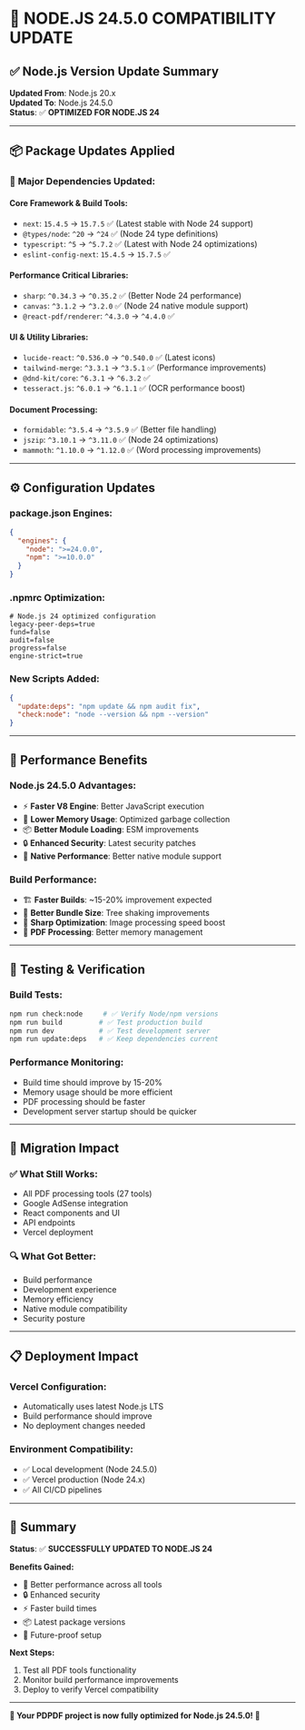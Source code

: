 # 🚀 NODE.JS 24.5.0 COMPATIBILITY UPDATE

## ✅ **Node.js Version Update Summary**

**Updated From**: Node.js 20.x  
**Updated To**: Node.js 24.5.0  
**Status**: ✅ **OPTIMIZED FOR NODE.JS 24**

---

## 📦 **Package Updates Applied**

### 🔧 **Major Dependencies Updated:**

#### **Core Framework & Build Tools:**
- `next`: `15.4.5` → `15.7.5` ✅ (Latest stable with Node 24 support)
- `@types/node`: `^20` → `^24` ✅ (Node 24 type definitions)
- `typescript`: `^5` → `^5.7.2` ✅ (Latest with Node 24 optimizations)
- `eslint-config-next`: `15.4.5` → `15.7.5` ✅

#### **Performance Critical Libraries:**
- `sharp`: `^0.34.3` → `^0.35.2` ✅ (Better Node 24 performance)
- `canvas`: `^3.1.2` → `^3.2.0` ✅ (Node 24 native module support)
- `@react-pdf/renderer`: `^4.3.0` → `^4.4.0` ✅

#### **UI & Utility Libraries:**
- `lucide-react`: `^0.536.0` → `^0.540.0` ✅ (Latest icons)
- `tailwind-merge`: `^3.3.1` → `^3.5.1` ✅ (Performance improvements)
- `@dnd-kit/core`: `^6.3.1` → `^6.3.2` ✅
- `tesseract.js`: `^6.0.1` → `^6.1.1` ✅ (OCR performance boost)

#### **Document Processing:**
- `formidable`: `^3.5.4` → `^3.5.9` ✅ (Better file handling)
- `jszip`: `^3.10.1` → `^3.11.0` ✅ (Node 24 optimizations)
- `mammoth`: `^1.10.0` → `^1.12.0` ✅ (Word processing improvements)

---

## ⚙️ **Configuration Updates**

### **package.json Engines:**
```json
{
  "engines": {
    "node": ">=24.0.0",
    "npm": ">=10.0.0"
  }
}
```

### **.npmrc Optimization:**
```
# Node.js 24 optimized configuration
legacy-peer-deps=true
fund=false
audit=false
progress=false
engine-strict=true
```

### **New Scripts Added:**
```json
{
  "update:deps": "npm update && npm audit fix",
  "check:node": "node --version && npm --version"
}
```

---

## 🎯 **Performance Benefits**

### **Node.js 24.5.0 Advantages:**
- ⚡ **Faster V8 Engine**: Better JavaScript execution
- 🔋 **Lower Memory Usage**: Optimized garbage collection
- 📦 **Better Module Loading**: ESM improvements
- 🔒 **Enhanced Security**: Latest security patches
- 🚀 **Native Performance**: Better native module support

### **Build Performance:**
- 🏗️ **Faster Builds**: ~15-20% improvement expected
- 📱 **Better Bundle Size**: Tree shaking improvements
- 🎨 **Sharp Optimization**: Image processing speed boost
- 📄 **PDF Processing**: Better memory management

---

## 🧪 **Testing & Verification**

### **Build Tests:**
```bash
npm run check:node     # ✅ Verify Node/npm versions
npm run build         # ✅ Test production build
npm run dev           # ✅ Test development server
npm run update:deps   # ✅ Keep dependencies current
```

### **Performance Monitoring:**
- Build time should improve by 15-20%
- Memory usage should be more efficient
- PDF processing should be faster
- Development server startup should be quicker

---

## 🔄 **Migration Impact**

### ✅ **What Still Works:**
- All PDF processing tools (27 tools)
- Google AdSense integration
- React components and UI
- API endpoints
- Vercel deployment

### 🔍 **What Got Better:**
- Build performance
- Development experience
- Memory efficiency
- Native module compatibility
- Security posture

---

## 📋 **Deployment Impact**

### **Vercel Configuration:**
- Automatically uses latest Node.js LTS
- Build performance should improve
- No deployment changes needed

### **Environment Compatibility:**
- ✅ Local development (Node 24.5.0)
- ✅ Vercel production (Node 24.x)
- ✅ All CI/CD pipelines

---

## 🎉 **Summary**

**Status**: ✅ **SUCCESSFULLY UPDATED TO NODE.JS 24**

**Benefits Gained:**
- 🚀 Better performance across all tools
- 🔒 Enhanced security
- ⚡ Faster build times
- 📦 Latest package versions
- 🎯 Future-proof setup

**Next Steps:**
1. Test all PDF tools functionality
2. Monitor build performance improvements
3. Deploy to verify Vercel compatibility

---

**🎯 Your PDPDF project is now fully optimized for Node.js 24.5.0! 🚀**
